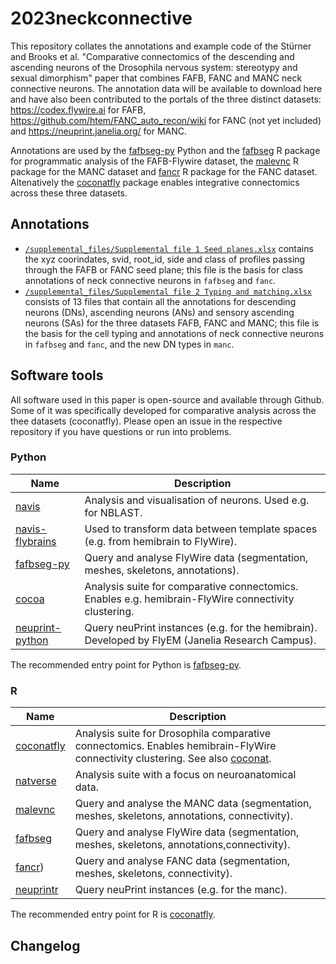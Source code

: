 # 2023neckconnective
This repository collates the annotations and example code of the Stürner and Brooks et al. "Comparative connectomics of the descending and ascending neurons of the Drosophila nervous system: stereotypy and sexual dimorphism" paper that combines FAFB, FANC and MANC neck connective neurons. The annotation data will be available to download here and have also been contributed to the portals of the three distinct datasets: https://codex.flywire.ai for FAFB, https://github.com/htem/FANC_auto_recon/wiki for FANC (not yet included) and https://neuprint.janelia.org/ for MANC. 

Annotations are used by the [fafbseg-py](https://fafbseg-py.readthedocs.io/) Python and the [fafbseg](https://natverse.org/fafbseg/) R package for programmatic analysis of the FAFB-Flywire dataset, the [malevnc](https://natverse.org/malevnc/) R package for the MANC dataset and [fancr](https://flyconnectome.github.io/fancr/) R package for the FANC dataset. Altenatively the [coconatfly](https://natverse.org/coconatfly/) package enables integrative connectomics across these three datasets.

## Annotations

- [`/supplemental_files/Supplemental file 1 Seed planes.xlsx`](supplemental_files/Supplemental_file_1_Seed_planes.xlsx) contains the xyz coorindates, svid, root_id, side and class of profiles passing through the FAFB or FANC seed plane; this file is the basis for class annotations of neck connective neurons in `fafbseg` and `fanc`.
- [`/supplemental_files/Supplemental file 2 Typing and matching.xlsx`](supplemental_files/Supplemental_file_2_Typing_and_matching.xlsx) consists of 13 files that contain all the annotations for descending neurons (DNs), ascending neurons (ANs) and sensory ascending neurons (SAs) for the three datasets FAFB, FANC and MANC; this file is the basis for the cell typing and annotations of neck connective neurons in `fafbseg` and `fanc`, and the new DN types in `manc`.

## Software tools
All software used in this paper is open-source and available through Github. Some of it was specifically developed for comparative analysis across the thee datasets (coconatfly). Please open an issue in the respective repository if you have questions or run into problems.

### Python

| Name             | Description |
| ---------------- | ----------- |
| [navis](https://github.com/navis-org/navis)            		   | Analysis and visualisation of neurons. Used e.g. for NBLAST.  |
| [navis-flybrains](https://github.com/navis-org/navis-flybrains)  | Used to transform data between template spaces (e.g. from hemibrain to FlyWire). |
| [fafbseg-py](https://github.com/flyconnectome/fafbseg-py)           | Query and analyse FlyWire data (segmentation, meshes, skeletons, annotations). |
| [cocoa](https://github.com/flyconnectome/cocoa) | Analysis suite for comparative connectomics. Enables e.g. hemibrain-FlyWire connectivity clustering. |
| [neuprint-python](https://github.com/connectome-neuprint/neuprint-python)  | Query neuPrint instances (e.g. for the hemibrain). Developed by FlyEM (Janelia Research Campus). |

The recommended entry point for Python is [fafbseg-py](https://github.com/flyconnectome/fafbseg-py).

### R

| Name             | Description |
| ---------------- | ----------- |
| [coconatfly](https://natverse.org/coconatfly)    | Analysis suite for Drosophila comparative connectomics. Enables hemibrain-FlyWire connectivity clustering. See also [coconat](https://github.com/natverse/coconat). |
| [natverse](https://natverse.org)        		   | Analysis suite with a focus on neuroanatomical data.  |
| [malevnc](https://natverse.org/malevnc)      | Query and analyse the MANC data (segmentation, meshes, skeletons, annotations, connectivity). |
| [fafbseg](https://natverse.org/fafbseg)          | Query and analyse FlyWire data (segmentation, meshes, skeletons, annotations,connectivity). |
| [fancr](https://flyconnectome.github.io/fancr/))          | Query and analyse FANC data (segmentation, meshes, skeletons, connectivity). |
| [neuprintr](https://natverse.org/neuprintr)      | Query neuPrint instances (e.g. for the manc). |

The recommended entry point for R is [coconatfly](https://natverse.org/coconatfly).

## Changelog

